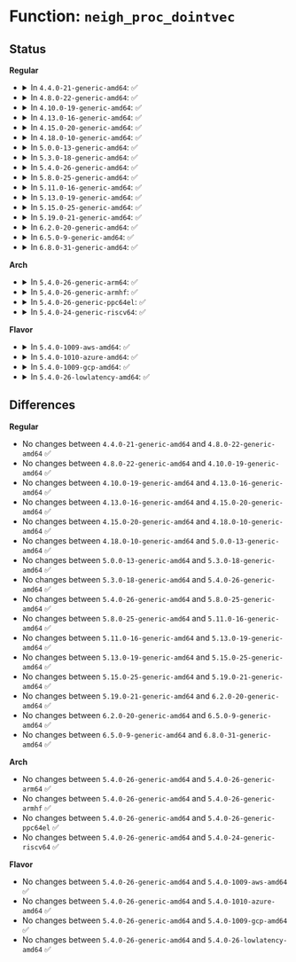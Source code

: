 # Function: <code>neigh_proc_dointvec</code>

## Status
<b>Regular</b>
<ul>
<li>
<details>
<summary>In <code>4.4.0-21-generic-amd64</code>: ✅</summary>

```c
int neigh_proc_dointvec(struct ctl_table * ctl, int write, void * buffer, size_t * lenp, loff_t * ppos)
```

```json
{
  "name": "neigh_proc_dointvec",
  "collision_type": "Unique Global",
  "inline_type": "No",
  "funcs": [
    {
      "addr": 18446744071586336176,
      "name": "neigh_proc_dointvec",
      "external": true,
      "loc": "net/core/neighbour.c:2946",
      "file": "net/core/neighbour.c",
      "inline": "seen, unknown",
      "caller_inline": [],
      "caller_func": [
        "net/ipv6/ndisc.c:ndisc_ifinfo_sysctl_change"
      ]
    }
  ],
  "symbols": [
    {
      "addr": 18446744071586336176,
      "name": "neigh_proc_dointvec",
      "section": ".text",
      "bind": "STB_GLOBAL",
      "size": 49
    }
  ]
}
```
</details>
</li>
<li>
<details>
<summary>In <code>4.8.0-22-generic-amd64</code>: ✅</summary>

```c
int neigh_proc_dointvec(struct ctl_table * ctl, int write, void * buffer, size_t * lenp, loff_t * ppos)
```

```json
{
  "name": "neigh_proc_dointvec",
  "collision_type": "Unique Global",
  "inline_type": "No",
  "funcs": [
    {
      "addr": 18446744071586769024,
      "name": "neigh_proc_dointvec",
      "external": true,
      "loc": "net/core/neighbour.c:2949",
      "file": "net/core/neighbour.c",
      "inline": "seen, unknown",
      "caller_inline": [],
      "caller_func": [
        "net/ipv6/ndisc.c:ndisc_ifinfo_sysctl_change"
      ]
    }
  ],
  "symbols": [
    {
      "addr": 18446744071586769024,
      "name": "neigh_proc_dointvec",
      "section": ".text",
      "bind": "STB_GLOBAL",
      "size": 49
    }
  ]
}
```
</details>
</li>
<li>
<details>
<summary>In <code>4.10.0-19-generic-amd64</code>: ✅</summary>

```c
int neigh_proc_dointvec(struct ctl_table * ctl, int write, void * buffer, size_t * lenp, loff_t * ppos)
```

```json
{
  "name": "neigh_proc_dointvec",
  "collision_type": "Unique Global",
  "inline_type": "No",
  "funcs": [
    {
      "addr": 18446744071586955600,
      "name": "neigh_proc_dointvec",
      "external": true,
      "loc": "net/core/neighbour.c:2947",
      "file": "net/core/neighbour.c",
      "inline": "seen, unknown",
      "caller_inline": [],
      "caller_func": [
        "net/ipv6/ndisc.c:ndisc_ifinfo_sysctl_change"
      ]
    }
  ],
  "symbols": [
    {
      "addr": 18446744071586955600,
      "name": "neigh_proc_dointvec",
      "section": ".text",
      "bind": "STB_GLOBAL",
      "size": 49
    }
  ]
}
```
</details>
</li>
<li>
<details>
<summary>In <code>4.13.0-16-generic-amd64</code>: ✅</summary>

```c
int neigh_proc_dointvec(struct ctl_table * ctl, int write, void * buffer, size_t * lenp, loff_t * ppos)
```

```json
{
  "name": "neigh_proc_dointvec",
  "collision_type": "Unique Global",
  "inline_type": "No",
  "funcs": [
    {
      "addr": 18446744071587080192,
      "name": "neigh_proc_dointvec",
      "external": true,
      "loc": "net/core/neighbour.c:2998",
      "file": "net/core/neighbour.c",
      "inline": "seen, unknown",
      "caller_inline": [],
      "caller_func": [
        "net/ipv6/ndisc.c:ndisc_ifinfo_sysctl_change"
      ]
    }
  ],
  "symbols": [
    {
      "addr": 18446744071587080192,
      "name": "neigh_proc_dointvec",
      "section": ".text",
      "bind": "STB_GLOBAL",
      "size": 49
    }
  ]
}
```
</details>
</li>
<li>
<details>
<summary>In <code>4.15.0-20-generic-amd64</code>: ✅</summary>

```c
int neigh_proc_dointvec(struct ctl_table * ctl, int write, void * buffer, size_t * lenp, loff_t * ppos)
```

```json
{
  "name": "neigh_proc_dointvec",
  "collision_type": "Unique Global",
  "inline_type": "No",
  "funcs": [
    {
      "addr": 18446744071587581856,
      "name": "neigh_proc_dointvec",
      "external": true,
      "loc": "net/core/neighbour.c:2998",
      "file": "net/core/neighbour.c",
      "inline": "seen, unknown",
      "caller_inline": [],
      "caller_func": [
        "net/ipv6/ndisc.c:ndisc_ifinfo_sysctl_change"
      ]
    }
  ],
  "symbols": [
    {
      "addr": 18446744071587581856,
      "name": "neigh_proc_dointvec",
      "section": ".text",
      "bind": "STB_GLOBAL",
      "size": 49
    }
  ]
}
```
</details>
</li>
<li>
<details>
<summary>In <code>4.18.0-10-generic-amd64</code>: ✅</summary>

```c
int neigh_proc_dointvec(struct ctl_table * ctl, int write, void * buffer, size_t * lenp, loff_t * ppos)
```

```json
{
  "name": "neigh_proc_dointvec",
  "collision_type": "Unique Global",
  "inline_type": "No",
  "funcs": [
    {
      "addr": 18446744071587890480,
      "name": "neigh_proc_dointvec",
      "external": true,
      "loc": "net/core/neighbour.c:3001",
      "file": "net/core/neighbour.c",
      "inline": "seen, unknown",
      "caller_inline": [],
      "caller_func": [
        "net/ipv6/ndisc.c:ndisc_ifinfo_sysctl_change"
      ]
    }
  ],
  "symbols": [
    {
      "addr": 18446744071587890480,
      "name": "neigh_proc_dointvec",
      "section": ".text",
      "bind": "STB_GLOBAL",
      "size": 49
    }
  ]
}
```
</details>
</li>
<li>
<details>
<summary>In <code>5.0.0-13-generic-amd64</code>: ✅</summary>

```c
int neigh_proc_dointvec(struct ctl_table * ctl, int write, void * buffer, size_t * lenp, loff_t * ppos)
```

```json
{
  "name": "neigh_proc_dointvec",
  "collision_type": "Unique Global",
  "inline_type": "No",
  "funcs": [
    {
      "addr": 18446744071588032176,
      "name": "neigh_proc_dointvec",
      "external": true,
      "loc": "net/core/neighbour.c:3427",
      "file": "net/core/neighbour.c",
      "inline": "seen, unknown",
      "caller_inline": [],
      "caller_func": [
        "net/ipv6/ndisc.c:ndisc_ifinfo_sysctl_change"
      ]
    }
  ],
  "symbols": [
    {
      "addr": 18446744071588032176,
      "name": "neigh_proc_dointvec",
      "section": ".text",
      "bind": "STB_GLOBAL",
      "size": 49
    }
  ]
}
```
</details>
</li>
<li>
<details>
<summary>In <code>5.3.0-18-generic-amd64</code>: ✅</summary>

```c
int neigh_proc_dointvec(struct ctl_table * ctl, int write, void * buffer, size_t * lenp, loff_t * ppos)
```

```json
{
  "name": "neigh_proc_dointvec",
  "collision_type": "Unique Global",
  "inline_type": "No",
  "funcs": [
    {
      "addr": 18446744071588350000,
      "name": "neigh_proc_dointvec",
      "external": true,
      "loc": "net/core/neighbour.c:3460",
      "file": "net/core/neighbour.c",
      "inline": "seen, unknown",
      "caller_inline": [],
      "caller_func": [
        "net/ipv6/ndisc.c:ndisc_ifinfo_sysctl_change"
      ]
    }
  ],
  "symbols": [
    {
      "addr": 18446744071588350000,
      "name": "neigh_proc_dointvec",
      "section": ".text",
      "bind": "STB_GLOBAL",
      "size": 51
    }
  ]
}
```
</details>
</li>
<li>
<details>
<summary>In <code>5.4.0-26-generic-amd64</code>: ✅</summary>

```c
int neigh_proc_dointvec(struct ctl_table * ctl, int write, void * buffer, size_t * lenp, loff_t * ppos)
```

```json
{
  "name": "neigh_proc_dointvec",
  "collision_type": "Unique Global",
  "inline_type": "No",
  "funcs": [
    {
      "addr": 18446744071588556448,
      "name": "neigh_proc_dointvec",
      "external": true,
      "loc": "net/core/neighbour.c:3457",
      "file": "net/core/neighbour.c",
      "inline": "seen, unknown",
      "caller_inline": [],
      "caller_func": [
        "net/ipv6/ndisc.c:ndisc_ifinfo_sysctl_change"
      ]
    }
  ],
  "symbols": [
    {
      "addr": 18446744071588556448,
      "name": "neigh_proc_dointvec",
      "section": ".text",
      "bind": "STB_GLOBAL",
      "size": 51
    }
  ]
}
```
</details>
</li>
<li>
<details>
<summary>In <code>5.8.0-25-generic-amd64</code>: ✅</summary>

```c
int neigh_proc_dointvec(struct ctl_table * ctl, int write, void * buffer, size_t * lenp, loff_t * ppos)
```

```json
{
  "name": "neigh_proc_dointvec",
  "collision_type": "Unique Global",
  "inline_type": "No",
  "funcs": [
    {
      "addr": 18446744071589409824,
      "name": "neigh_proc_dointvec",
      "external": true,
      "loc": "net/core/neighbour.c:3462",
      "file": "net/core/neighbour.c",
      "inline": "seen, unknown",
      "caller_inline": [],
      "caller_func": [
        "net/ipv6/ndisc.c:ndisc_ifinfo_sysctl_change"
      ]
    }
  ],
  "symbols": [
    {
      "addr": 18446744071589409824,
      "name": "neigh_proc_dointvec",
      "section": ".text",
      "bind": "STB_GLOBAL",
      "size": 51
    }
  ]
}
```
</details>
</li>
<li>
<details>
<summary>In <code>5.11.0-16-generic-amd64</code>: ✅</summary>

```c
int neigh_proc_dointvec(struct ctl_table * ctl, int write, void * buffer, size_t * lenp, loff_t * ppos)
```

```json
{
  "name": "neigh_proc_dointvec",
  "collision_type": "Unique Global",
  "inline_type": "No",
  "funcs": [
    {
      "addr": 18446744071589410816,
      "name": "neigh_proc_dointvec",
      "external": true,
      "loc": "net/core/neighbour.c:3464",
      "file": "net/core/neighbour.c",
      "inline": "seen, unknown",
      "caller_inline": [],
      "caller_func": [
        "net/ipv6/ndisc.c:ndisc_ifinfo_sysctl_change"
      ]
    }
  ],
  "symbols": [
    {
      "addr": 18446744071589410816,
      "name": "neigh_proc_dointvec",
      "section": ".text",
      "bind": "STB_GLOBAL",
      "size": 51
    }
  ]
}
```
</details>
</li>
<li>
<details>
<summary>In <code>5.13.0-19-generic-amd64</code>: ✅</summary>

```c
int neigh_proc_dointvec(struct ctl_table * ctl, int write, void * buffer, size_t * lenp, loff_t * ppos)
```

```json
{
  "name": "neigh_proc_dointvec",
  "collision_type": "Unique Global",
  "inline_type": "No",
  "funcs": [
    {
      "addr": 18446744071589304608,
      "name": "neigh_proc_dointvec",
      "external": true,
      "loc": "net/core/neighbour.c:3468",
      "file": "net/core/neighbour.c",
      "inline": "seen, unknown",
      "caller_inline": [],
      "caller_func": [
        "net/ipv6/ndisc.c:ndisc_ifinfo_sysctl_change"
      ]
    }
  ],
  "symbols": [
    {
      "addr": 18446744071589304608,
      "name": "neigh_proc_dointvec",
      "section": ".text",
      "bind": "STB_GLOBAL",
      "size": 51
    }
  ]
}
```
</details>
</li>
<li>
<details>
<summary>In <code>5.15.0-25-generic-amd64</code>: ✅</summary>

```c
int neigh_proc_dointvec(struct ctl_table * ctl, int write, void * buffer, size_t * lenp, loff_t * ppos)
```

```json
{
  "name": "neigh_proc_dointvec",
  "collision_type": "Unique Global",
  "inline_type": "No",
  "funcs": [
    {
      "addr": 18446744071590032272,
      "name": "neigh_proc_dointvec",
      "external": true,
      "loc": "net/core/neighbour.c:3476",
      "file": "net/core/neighbour.c",
      "inline": "seen, unknown",
      "caller_inline": [],
      "caller_func": [
        "net/ipv6/ndisc.c:ndisc_ifinfo_sysctl_change"
      ]
    }
  ],
  "symbols": [
    {
      "addr": 18446744071590032272,
      "name": "neigh_proc_dointvec",
      "section": ".text",
      "bind": "STB_GLOBAL",
      "size": 51
    }
  ]
}
```
</details>
</li>
<li>
<details>
<summary>In <code>5.19.0-21-generic-amd64</code>: ✅</summary>

```c
int neigh_proc_dointvec(struct ctl_table * ctl, int write, void * buffer, size_t * lenp, loff_t * ppos)
```

```json
{
  "name": "neigh_proc_dointvec",
  "collision_type": "Unique Global",
  "inline_type": "No",
  "funcs": [
    {
      "addr": 18446744071591570736,
      "name": "neigh_proc_dointvec",
      "external": true,
      "loc": "net/core/neighbour.c:3580",
      "file": "net/core/neighbour.c",
      "inline": "seen, unknown",
      "caller_inline": [],
      "caller_func": [
        "net/ipv6/ndisc.c:ndisc_ifinfo_sysctl_change"
      ]
    }
  ],
  "symbols": [
    {
      "addr": 18446744071591570736,
      "name": "neigh_proc_dointvec",
      "section": ".text",
      "bind": "STB_GLOBAL",
      "size": 64
    }
  ]
}
```
</details>
</li>
<li>
<details>
<summary>In <code>6.2.0-20-generic-amd64</code>: ✅</summary>

```c
int neigh_proc_dointvec(struct ctl_table * ctl, int write, void * buffer, size_t * lenp, loff_t * ppos)
```

```json
{
  "name": "neigh_proc_dointvec",
  "collision_type": "Unique Global",
  "inline_type": "No",
  "funcs": [
    {
      "addr": 18446744071593352448,
      "name": "neigh_proc_dointvec",
      "external": true,
      "loc": "net/core/neighbour.c:3633",
      "file": "net/core/neighbour.c",
      "inline": "seen, unknown",
      "caller_inline": [],
      "caller_func": [
        "net/ipv6/ndisc.c:ndisc_ifinfo_sysctl_change"
      ]
    }
  ],
  "symbols": [
    {
      "addr": 18446744071593352448,
      "name": "neigh_proc_dointvec",
      "section": ".text",
      "bind": "STB_GLOBAL",
      "size": 64
    }
  ]
}
```
</details>
</li>
<li>
<details>
<summary>In <code>6.5.0-9-generic-amd64</code>: ✅</summary>

```c
int neigh_proc_dointvec(struct ctl_table * ctl, int write, void * buffer, size_t * lenp, loff_t * ppos)
```

```json
{
  "name": "neigh_proc_dointvec",
  "collision_type": "Unique Global",
  "inline_type": "No",
  "funcs": [
    {
      "addr": 18446744071593814848,
      "name": "neigh_proc_dointvec",
      "external": true,
      "loc": "net/core/neighbour.c:3612",
      "file": "net/core/neighbour.c",
      "inline": "seen, unknown",
      "caller_inline": [],
      "caller_func": [
        "net/ipv6/ndisc.c:ndisc_ifinfo_sysctl_change"
      ]
    }
  ],
  "symbols": [
    {
      "addr": 18446744071593814848,
      "name": "neigh_proc_dointvec",
      "section": ".text",
      "bind": "STB_GLOBAL",
      "size": 64
    }
  ]
}
```
</details>
</li>
<li>
<details>
<summary>In <code>6.8.0-31-generic-amd64</code>: ✅</summary>

```c
int neigh_proc_dointvec(struct ctl_table * ctl, int write, void * buffer, size_t * lenp, loff_t * ppos)
```

```json
{
  "name": "neigh_proc_dointvec",
  "collision_type": "Unique Global",
  "inline_type": "No",
  "funcs": [
    {
      "addr": 18446744071594596352,
      "name": "neigh_proc_dointvec",
      "external": true,
      "loc": "net/core/neighbour.c:3624",
      "file": "net/core/neighbour.c",
      "inline": "seen, unknown",
      "caller_inline": [],
      "caller_func": [
        "net/ipv6/ndisc.c:ndisc_ifinfo_sysctl_change"
      ]
    }
  ],
  "symbols": [
    {
      "addr": 18446744071594596352,
      "name": "neigh_proc_dointvec",
      "section": ".text",
      "bind": "STB_GLOBAL",
      "size": 64
    }
  ]
}
```
</details>
</li>
</ul>
<b>Arch</b>
<ul>
<li>
<details>
<summary>In <code>5.4.0-26-generic-arm64</code>: ✅</summary>

```c
int neigh_proc_dointvec(struct ctl_table * ctl, int write, void * buffer, size_t * lenp, loff_t * ppos)
```

```json
{
  "name": "neigh_proc_dointvec",
  "collision_type": "Unique Global",
  "inline_type": "No",
  "funcs": [
    {
      "addr": 18446603336502098128,
      "name": "neigh_proc_dointvec",
      "external": true,
      "loc": "net/core/neighbour.c:3457",
      "file": "net/core/neighbour.c",
      "inline": "seen, unknown",
      "caller_inline": [],
      "caller_func": [
        "net/ipv6/ndisc.c:ndisc_ifinfo_sysctl_change"
      ]
    }
  ],
  "symbols": [
    {
      "addr": 18446603336502098128,
      "name": "neigh_proc_dointvec",
      "section": ".text",
      "bind": "STB_GLOBAL",
      "size": 116
    }
  ]
}
```
</details>
</li>
<li>
<details>
<summary>In <code>5.4.0-26-generic-armhf</code>: ✅</summary>

```c
int neigh_proc_dointvec(struct ctl_table * ctl, int write, void * buffer, size_t * lenp, loff_t * ppos)
```

```json
{
  "name": "neigh_proc_dointvec",
  "collision_type": "Unique Global",
  "inline_type": "No",
  "funcs": [
    {
      "addr": 3234840676,
      "name": "neigh_proc_dointvec",
      "external": true,
      "loc": "net/core/neighbour.c:3457",
      "file": "net/core/neighbour.c",
      "inline": "seen, unknown",
      "caller_inline": [],
      "caller_func": [
        "net/ipv6/ndisc.c:ndisc_ifinfo_sysctl_change"
      ]
    }
  ],
  "symbols": [
    {
      "addr": 3234840676,
      "name": "neigh_proc_dointvec",
      "section": ".text",
      "bind": "STB_GLOBAL",
      "size": 72
    }
  ]
}
```
</details>
</li>
<li>
<details>
<summary>In <code>5.4.0-26-generic-ppc64el</code>: ✅</summary>

```c
int neigh_proc_dointvec(struct ctl_table * ctl, int write, void * buffer, size_t * lenp, loff_t * ppos)
```

```json
{
  "name": "neigh_proc_dointvec",
  "collision_type": "Unique Global",
  "inline_type": "No",
  "funcs": [
    {
      "addr": 13835058055295546320,
      "name": "neigh_proc_dointvec",
      "external": true,
      "loc": "net/core/neighbour.c:3457",
      "file": "net/core/neighbour.c",
      "inline": "seen, unknown",
      "caller_inline": [],
      "caller_func": [
        "net/ipv6/ndisc.c:ndisc_ifinfo_sysctl_change"
      ]
    }
  ],
  "symbols": [
    {
      "addr": 13835058055295546320,
      "name": "neigh_proc_dointvec",
      "section": ".text",
      "bind": "STB_GLOBAL",
      "size": 104
    }
  ]
}
```
</details>
</li>
<li>
<details>
<summary>In <code>5.4.0-24-generic-riscv64</code>: ✅</summary>

```c
int neigh_proc_dointvec(struct ctl_table * ctl, int write, void * buffer, size_t * lenp, loff_t * ppos)
```

```json
{
  "name": "neigh_proc_dointvec",
  "collision_type": "Unique Global",
  "inline_type": "No",
  "funcs": [
    {
      "addr": 18446743936278363778,
      "name": "neigh_proc_dointvec",
      "external": true,
      "loc": "net/core/neighbour.c:3457",
      "file": "net/core/neighbour.c",
      "inline": "seen, unknown",
      "caller_inline": [],
      "caller_func": [
        "net/ipv6/ndisc.c:ndisc_ifinfo_sysctl_change"
      ]
    }
  ],
  "symbols": [
    {
      "addr": 18446743936278363778,
      "name": "neigh_proc_dointvec",
      "section": ".text",
      "bind": "STB_GLOBAL",
      "size": 90
    }
  ]
}
```
</details>
</li>
</ul>
<b>Flavor</b>
<ul>
<li>
<details>
<summary>In <code>5.4.0-1009-aws-amd64</code>: ✅</summary>

```c
int neigh_proc_dointvec(struct ctl_table * ctl, int write, void * buffer, size_t * lenp, loff_t * ppos)
```

```json
{
  "name": "neigh_proc_dointvec",
  "collision_type": "Unique Global",
  "inline_type": "No",
  "funcs": [
    {
      "addr": 18446744071588163184,
      "name": "neigh_proc_dointvec",
      "external": true,
      "loc": "net/core/neighbour.c:3457",
      "file": "net/core/neighbour.c",
      "inline": "seen, unknown",
      "caller_inline": [],
      "caller_func": [
        "net/ipv6/ndisc.c:ndisc_ifinfo_sysctl_change"
      ]
    }
  ],
  "symbols": [
    {
      "addr": 18446744071588163184,
      "name": "neigh_proc_dointvec",
      "section": ".text",
      "bind": "STB_GLOBAL",
      "size": 51
    }
  ]
}
```
</details>
</li>
<li>
<details>
<summary>In <code>5.4.0-1010-azure-amd64</code>: ✅</summary>

```c
int neigh_proc_dointvec(struct ctl_table * ctl, int write, void * buffer, size_t * lenp, loff_t * ppos)
```

```json
{
  "name": "neigh_proc_dointvec",
  "collision_type": "Unique Global",
  "inline_type": "No",
  "funcs": [
    {
      "addr": 18446744071587876016,
      "name": "neigh_proc_dointvec",
      "external": true,
      "loc": "net/core/neighbour.c:3457",
      "file": "net/core/neighbour.c",
      "inline": "seen, unknown",
      "caller_inline": [],
      "caller_func": [
        "net/ipv6/ndisc.c:ndisc_ifinfo_sysctl_change"
      ]
    }
  ],
  "symbols": [
    {
      "addr": 18446744071587876016,
      "name": "neigh_proc_dointvec",
      "section": ".text",
      "bind": "STB_GLOBAL",
      "size": 51
    }
  ]
}
```
</details>
</li>
<li>
<details>
<summary>In <code>5.4.0-1009-gcp-amd64</code>: ✅</summary>

```c
int neigh_proc_dointvec(struct ctl_table * ctl, int write, void * buffer, size_t * lenp, loff_t * ppos)
```

```json
{
  "name": "neigh_proc_dointvec",
  "collision_type": "Unique Global",
  "inline_type": "No",
  "funcs": [
    {
      "addr": 18446744071588495008,
      "name": "neigh_proc_dointvec",
      "external": true,
      "loc": "net/core/neighbour.c:3457",
      "file": "net/core/neighbour.c",
      "inline": "seen, unknown",
      "caller_inline": [],
      "caller_func": [
        "net/ipv6/ndisc.c:ndisc_ifinfo_sysctl_change"
      ]
    }
  ],
  "symbols": [
    {
      "addr": 18446744071588495008,
      "name": "neigh_proc_dointvec",
      "section": ".text",
      "bind": "STB_GLOBAL",
      "size": 51
    }
  ]
}
```
</details>
</li>
<li>
<details>
<summary>In <code>5.4.0-26-lowlatency-amd64</code>: ✅</summary>

```c
int neigh_proc_dointvec(struct ctl_table * ctl, int write, void * buffer, size_t * lenp, loff_t * ppos)
```

```json
{
  "name": "neigh_proc_dointvec",
  "collision_type": "Unique Global",
  "inline_type": "No",
  "funcs": [
    {
      "addr": 18446744071588631984,
      "name": "neigh_proc_dointvec",
      "external": true,
      "loc": "net/core/neighbour.c:3457",
      "file": "net/core/neighbour.c",
      "inline": "seen, unknown",
      "caller_inline": [],
      "caller_func": [
        "net/ipv6/ndisc.c:ndisc_ifinfo_sysctl_change"
      ]
    }
  ],
  "symbols": [
    {
      "addr": 18446744071588631984,
      "name": "neigh_proc_dointvec",
      "section": ".text",
      "bind": "STB_GLOBAL",
      "size": 51
    }
  ]
}
```
</details>
</li>
</ul>

## Differences
<b>Regular</b>
<ul>
<li>
No changes between <code>4.4.0-21-generic-amd64</code> and <code>4.8.0-22-generic-amd64</code> ✅
</li>
<li>
No changes between <code>4.8.0-22-generic-amd64</code> and <code>4.10.0-19-generic-amd64</code> ✅
</li>
<li>
No changes between <code>4.10.0-19-generic-amd64</code> and <code>4.13.0-16-generic-amd64</code> ✅
</li>
<li>
No changes between <code>4.13.0-16-generic-amd64</code> and <code>4.15.0-20-generic-amd64</code> ✅
</li>
<li>
No changes between <code>4.15.0-20-generic-amd64</code> and <code>4.18.0-10-generic-amd64</code> ✅
</li>
<li>
No changes between <code>4.18.0-10-generic-amd64</code> and <code>5.0.0-13-generic-amd64</code> ✅
</li>
<li>
No changes between <code>5.0.0-13-generic-amd64</code> and <code>5.3.0-18-generic-amd64</code> ✅
</li>
<li>
No changes between <code>5.3.0-18-generic-amd64</code> and <code>5.4.0-26-generic-amd64</code> ✅
</li>
<li>
No changes between <code>5.4.0-26-generic-amd64</code> and <code>5.8.0-25-generic-amd64</code> ✅
</li>
<li>
No changes between <code>5.8.0-25-generic-amd64</code> and <code>5.11.0-16-generic-amd64</code> ✅
</li>
<li>
No changes between <code>5.11.0-16-generic-amd64</code> and <code>5.13.0-19-generic-amd64</code> ✅
</li>
<li>
No changes between <code>5.13.0-19-generic-amd64</code> and <code>5.15.0-25-generic-amd64</code> ✅
</li>
<li>
No changes between <code>5.15.0-25-generic-amd64</code> and <code>5.19.0-21-generic-amd64</code> ✅
</li>
<li>
No changes between <code>5.19.0-21-generic-amd64</code> and <code>6.2.0-20-generic-amd64</code> ✅
</li>
<li>
No changes between <code>6.2.0-20-generic-amd64</code> and <code>6.5.0-9-generic-amd64</code> ✅
</li>
<li>
No changes between <code>6.5.0-9-generic-amd64</code> and <code>6.8.0-31-generic-amd64</code> ✅
</li>
</ul>
<b>Arch</b>
<ul>
<li>
No changes between <code>5.4.0-26-generic-amd64</code> and <code>5.4.0-26-generic-arm64</code> ✅
</li>
<li>
No changes between <code>5.4.0-26-generic-amd64</code> and <code>5.4.0-26-generic-armhf</code> ✅
</li>
<li>
No changes between <code>5.4.0-26-generic-amd64</code> and <code>5.4.0-26-generic-ppc64el</code> ✅
</li>
<li>
No changes between <code>5.4.0-26-generic-amd64</code> and <code>5.4.0-24-generic-riscv64</code> ✅
</li>
</ul>
<b>Flavor</b>
<ul>
<li>
No changes between <code>5.4.0-26-generic-amd64</code> and <code>5.4.0-1009-aws-amd64</code> ✅
</li>
<li>
No changes between <code>5.4.0-26-generic-amd64</code> and <code>5.4.0-1010-azure-amd64</code> ✅
</li>
<li>
No changes between <code>5.4.0-26-generic-amd64</code> and <code>5.4.0-1009-gcp-amd64</code> ✅
</li>
<li>
No changes between <code>5.4.0-26-generic-amd64</code> and <code>5.4.0-26-lowlatency-amd64</code> ✅
</li>
</ul>
